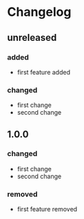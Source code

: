 # Changelog


## unreleased
### added
- first feature added
### changed
- first change
- second change


## 1.0.0
### changed
- first change
- second change
### removed
- first feature removed
